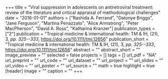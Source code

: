 +++
title = "Viral suppression in adolescents on antiretroviral treatment: review of the literature and critical appraisal of methodological challenges"
date = "2016-01-01"
authors = ["Rashida A. Ferrand", "Datonye Briggs", "Jane Ferguson", "Martina Penazzato", "Alice Armstrong", "Peter MacPherson", "David A. Ross", "Katharina Kranzer"]
publication_types = ["2"]
publication = "Tropical medicine \& international health: TM \& IH, (21), 3, _pp. 325--333_, https://doi.org/10.1111/tmi.12656"
publication_short = "Tropical medicine \& international health: TM \& IH, (21), 3, _pp. 325--333_, https://doi.org/10.1111/tmi.12656"
abstract = ""
abstract_short = ""
image_preview = ""
selected = false
projects = []
tags = []
url_pdf = "NA"
url_preprint = ""
url_code = ""
url_dataset = ""
url_project = ""
url_slides = ""
url_video = ""
url_poster = ""
url_source = ""
math = true
highlight = true
[header]
image = ""
caption = ""
+++
